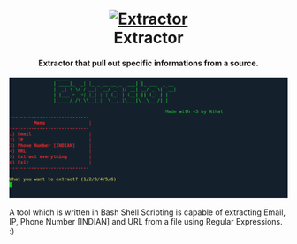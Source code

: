 <h1 align="center">
  <br>
  <a href="https://github.com/iamnihal/extractor"><img src="https://raw.githubusercontent.com/iamnihal/extractor/master/logo.png" alt="Extractor"></a>
  <br>
  Extractor
  <br>
</h1>

<h4 align="center">Extractor that pull out specific informations from a source.</h4>

![demo](Pic.png)

A tool which is written in Bash Shell Scripting is capable of extracting Email, IP, Phone Number [INDIAN] and URL from a file using Regular Expressions. :)
